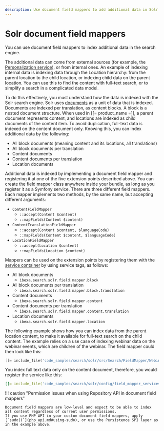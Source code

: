 ```yaml
---
description: Use document field mappers to add additional data in Solr search engine.
---
```


# Solr document field mappers

You can use document field mappers to index additional data in the search engine.

The additional data can come from external sources (for example, the [Personalization service](personalization.md)), or from internal ones.
An example of indexing internal data is indexing data through the Location hierarchy: from the parent location to the child location, or indexing child data on the parent location.
You can use this to find the content with full-text search, or to simplify a search in a complicated data model.

To do this effectively, you must understand how the data is indexed with the Solr search engine.
Solr uses [documents](https://solr.apache.org/guide/7_7/overview-of-documents-fields-and-schema-design.html#how-solr-sees-the-world) as a unit of data that is indexed.
Documents are indexed per translation, as content blocks.
A block is a nested document structure.
When used in [[= product_name =]], a parent document represents content, and locations are indexed as child documents of the content item.
To avoid duplication, full-text data is indexed on the content document only.
Knowing this, you can index additional data by the following:

- All block documents (meaning content and its locations, all translations)
- All block documents per translation
- Content documents
- Content documents per translation
- Location documents

Additional data is indexed by implementing a document field mapper and registering it at one of the five extension points described above.
You can create the field mapper class anywhere inside your bundle, as long as you register it as a Symfony service.
There are three different field mappers.
Each mapper implements two methods, by the same name, but accepting different arguments:

- `ContentFieldMapper`
    - `::accept(Content $content)`
    - `::mapFields(Content $content)`
- `ContentTranslationFieldMapper`
    - `::accept(Content $content, $languageCode)`
    - `::mapFields(Content $content, $languageCode)`
- `LocationFieldMapper`
    - `::accept(Location $content)`
    - `::mapFields(Location $content)`

Mappers can be used on the extension points by registering them with the [service container](php_api.md#service-container) by using service tags, as follows:

- All block documents
    - `ibexa.search.solr.field.mapper.block`
- All block documents per translation
    - `ibexa.search.solr.field.mapper.block.translation`
- Content documents
    - `ibexa.search.solr.field.mapper.content`
- Content documents per translation
    - `ibexa.search.solr.field.mapper.content.translation`
- Location documents
    - `ibexa.search.solr.field.mapper.location`

The following example shows how you can index data from the parent location content, to make it available for full-text search on the child content.
The example relies on a use case of indexing webinar data on the webinar events, which are children of the webinar.
The field mapper could then look like this:

```php
[[= include_file('code_samples/search/solr/src/Search/FieldMapper/WebinarEventTitleFulltextFieldMapper.php') =]]
```

You index full text data only on the content document, therefore, you would register the service like this:

``` yaml
[[= include_file('code_samples/search/solr/config/field_mapper_services.yaml') =]]
```

!!! caution "Permission issues when using Repository API in document field mappers"

    Document field mappers are low-level and expect to be able to index all content regardless of current user permissions.
    If you use PHP API in your custom document field mappers, apply [`sudo()`](php_api.md#using-sudo), or use the Persistence SPI layer as in the example above.

